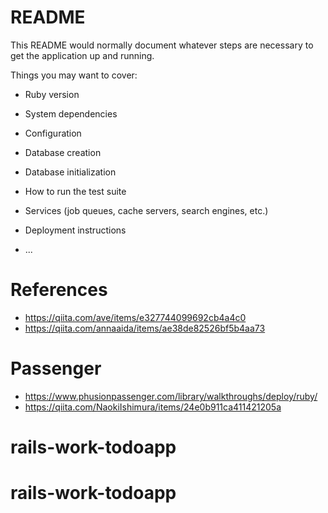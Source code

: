 # README

This README would normally document whatever steps are necessary to get the
application up and running.

Things you may want to cover:

* Ruby version

* System dependencies

* Configuration

* Database creation

* Database initialization

* How to run the test suite

* Services (job queues, cache servers, search engines, etc.)

* Deployment instructions

* ...

# References 

- https://qiita.com/ave/items/e327744099692cb4a4c0
- https://qiita.com/annaaida/items/ae38de82526bf5b4aa73

# Passenger

- https://www.phusionpassenger.com/library/walkthroughs/deploy/ruby/
- https://qiita.com/NaokiIshimura/items/24e0b911ca411421205a
# rails-work-todoapp
# rails-work-todoapp
